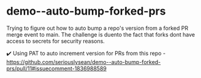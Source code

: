 # demo--auto-bump-forked-prs
Trying to figure out how to auto bump a repo's version from a forked PR merge event to main. The challenge is duento the fact that forks dont have access to secrets for security reasons. 

✔️ Using PAT to auto increment version for PRs from this repo
    - https://github.com/seriouslysean/demo--auto-bump-forked-prs/pull/11#issuecomment-1836988589
